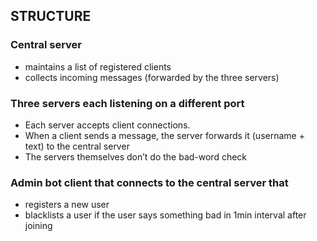 ## STRUCTURE

### Central server
- maintains a list of registered clients
- collects incoming messages (forwarded by the three servers)

### Three servers each listening on a different port
- Each server accepts client connections.
- When a client sends a message, the server forwards it (username + text) to the central server
- The servers themselves don’t do the bad-word check

### Admin bot client that connects to the central server that
- registers a new user
- blacklists a user if the user says something bad in 1min interval after joining